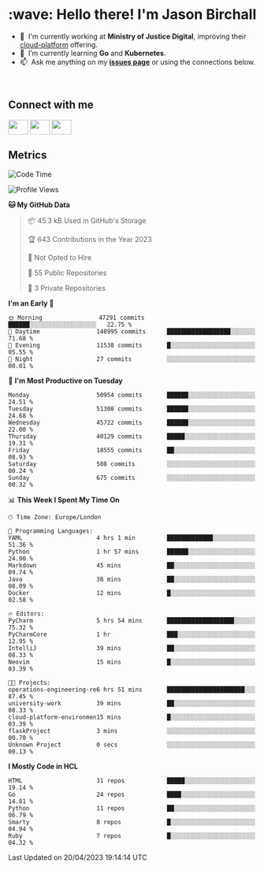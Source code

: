 <h1 align="left" id="jason-title">:wave: Hello there! I'm Jason Birchall</h1>

- :office: &nbsp;I'm currently working at **Ministry of Justice Digital**, improving their [cloud-platform](https://github.com/ministryofjustice/cloud-platform) offering.
- :seedling: &nbsp;I’m currently learning **Go** and **Kubernetes**.
- :mailbox: &nbsp;Ask me anything on my **[issues page]** or using the connections below.


<br>

<h2>Connect with me</h2>
<p>
<a href="https://twitter.com/jsonBirchall" target="blank"><img align="center" src="https://cdn.jsdelivr.net/npm/simple-icons@3.0.1/icons/twitter.svg" alt="" height="30" width="40" /></a>
<a href="https://keybase.io/json0" target="blank"><img align="center" src="https://cdn.jsdelivr.net/npm/simple-icons@3.0.1/icons/keybase.svg" alt="" height="30" width="40" /></a>
<a href="https://www.reddit.com/user/kakorate" target="blank"><img align="center" src="https://cdn.jsdelivr.net/npm/simple-icons@3.0.1/icons/reddit.svg" alt="" height="30" width="40" /></a>
</p>

<h2>Metrics</h2>

<!--START_SECTION:waka-->
![Code Time](http://img.shields.io/badge/Code%20Time-1%2C003%20hrs%2052%20mins-blue)

![Profile Views](http://img.shields.io/badge/Profile%20Views-0-blue)

**🐱 My GitHub Data** 

> 📦 45.3 kB Used in GitHub's Storage 
 > 
> 🏆 643 Contributions in the Year 2023
 > 
> 🚫 Not Opted to Hire
 > 
> 📜 55 Public Repositories 
 > 
> 🔑 3 Private Repositories 
 > 
**I'm an Early 🐤** 

```text
🌞 Morning                47291 commits       ██████░░░░░░░░░░░░░░░░░░░   22.75 % 
🌆 Daytime                148995 commits      ██████████████████░░░░░░░   71.68 % 
🌃 Evening                11538 commits       █░░░░░░░░░░░░░░░░░░░░░░░░   05.55 % 
🌙 Night                  27 commits          ░░░░░░░░░░░░░░░░░░░░░░░░░   00.01 % 
```
📅 **I'm Most Productive on Tuesday** 

```text
Monday                   50954 commits       ██████░░░░░░░░░░░░░░░░░░░   24.51 % 
Tuesday                  51308 commits       ██████░░░░░░░░░░░░░░░░░░░   24.68 % 
Wednesday                45722 commits       ██████░░░░░░░░░░░░░░░░░░░   22.00 % 
Thursday                 40129 commits       █████░░░░░░░░░░░░░░░░░░░░   19.31 % 
Friday                   18555 commits       ██░░░░░░░░░░░░░░░░░░░░░░░   08.93 % 
Saturday                 508 commits         ░░░░░░░░░░░░░░░░░░░░░░░░░   00.24 % 
Sunday                   675 commits         ░░░░░░░░░░░░░░░░░░░░░░░░░   00.32 % 
```


📊 **This Week I Spent My Time On** 

```text
🕑︎ Time Zone: Europe/London

💬 Programming Languages: 
YAML                     4 hrs 1 min         █████████████░░░░░░░░░░░░   51.36 % 
Python                   1 hr 57 mins        ██████░░░░░░░░░░░░░░░░░░░   24.90 % 
Markdown                 45 mins             ██░░░░░░░░░░░░░░░░░░░░░░░   09.74 % 
Java                     38 mins             ██░░░░░░░░░░░░░░░░░░░░░░░   08.09 % 
Docker                   12 mins             █░░░░░░░░░░░░░░░░░░░░░░░░   02.58 % 

🔥 Editors: 
PyCharm                  5 hrs 54 mins       ███████████████████░░░░░░   75.32 % 
PyCharmCore              1 hr                ███░░░░░░░░░░░░░░░░░░░░░░   12.95 % 
IntelliJ                 39 mins             ██░░░░░░░░░░░░░░░░░░░░░░░   08.33 % 
Neovim                   15 mins             █░░░░░░░░░░░░░░░░░░░░░░░░   03.39 % 

🐱‍💻 Projects: 
operations-engineering-re6 hrs 51 mins       ██████████████████████░░░   87.45 % 
university-work          39 mins             ██░░░░░░░░░░░░░░░░░░░░░░░   08.33 % 
cloud-platform-environmen15 mins             █░░░░░░░░░░░░░░░░░░░░░░░░   03.39 % 
flaskProject             3 mins              ░░░░░░░░░░░░░░░░░░░░░░░░░   00.70 % 
Unknown Project          0 secs              ░░░░░░░░░░░░░░░░░░░░░░░░░   00.13 % 
```

**I Mostly Code in HCL** 

```text
HTML                     31 repos            █████░░░░░░░░░░░░░░░░░░░░   19.14 % 
Go                       24 repos            ████░░░░░░░░░░░░░░░░░░░░░   14.81 % 
Python                   11 repos            ██░░░░░░░░░░░░░░░░░░░░░░░   06.79 % 
Smarty                   8 repos             █░░░░░░░░░░░░░░░░░░░░░░░░   04.94 % 
Ruby                     7 repos             █░░░░░░░░░░░░░░░░░░░░░░░░   04.32 % 
```




 Last Updated on 20/04/2023 19:14:14 UTC
<!--END_SECTION:waka-->

<!-- links -->

[issues page]: https://github.com/jasonBirchall/jasonBirchall/issues "jasonBirchall/issues"

